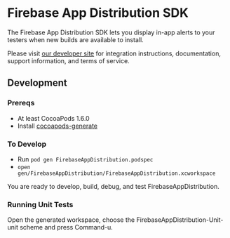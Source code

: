 # Firebase App Distribution SDK

The Firebase App Distribution SDK lets you display in-app alerts to your testers when new builds are
available to install.

Please visit [our developer site](https://firebase.google.com/docs/app-distribution/set-up-alerts) for
integration instructions, documentation, support information, and terms of
service.

## Development

### Prereqs

- At least CocoaPods 1.6.0
- Install [cocoapods-generate](https://github.com/square/cocoapods-generate)

### To Develop

- Run `pod gen FirebaseAppDistribution.podspec`
- `open gen/FirebaseAppDistribution/FirebaseAppDistribution.xcworkspace`

You are ready to develop, build, debug, and test FirebaseAppDistribution.

### Running Unit Tests

Open the generated workspace, choose the FirebaseAppDistribution-Unit-unit scheme and press Command-u.
